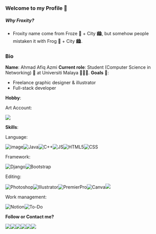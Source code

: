 ### Welcome to my Profile 👋
##### Why Froxity?
- Froxity name come from Froze 🥶 + City 🏙️, but somehow people mistaken it with Frog 🐸 + City 🏙️.

### Bio
**Name**: Ahmad Afiq Azmi
**Current role**: Student (Computer Science in Networking) 📶 at Universiti Malaya 👨🏼‍🎓.
**Goals** 🎯: 
- Freelance graphic designer & illustrator
- Full-stack developer

**Hobby**:

Art Account:

<a href="https://www.deviantart.com/nzon"><img src="https://img.shields.io/badge/DeviantArt-05CC47?style=for-the-badge&logo=deviantart&logoColor=white"></a>

**Skills**:

Language:

![image](https://img.shields.io/badge/Python-FFD43B?style=for-the-badge&logo=python&logoColor=darkgreen)![Java](https://img.shields.io/badge/Java-ED8B00?style=for-the-badge&logo=java&logoColor=white)![C++](https://img.shields.io/badge/C%2B%2B-00599C?style=for-the-badge&logo=c%2B%2B&logoColor=white)![JS](https://img.shields.io/badge/JavaScript-323330?style=for-the-badge&logo=javascript&logoColor=F7DF1E)![HTML5](https://img.shields.io/badge/HTML5-E34F26?style=for-the-badge&logo=html5&logoColor=white)![CSS](https://img.shields.io/badge/CSS3-1572B6?style=for-the-badge&logo=css3&logoColor=white)![]()![]()

Framework:

![Django](https://img.shields.io/badge/Django-092E20?style=for-the-badge&logo=django&logoColor=green)![Bootstrap](https://img.shields.io/badge/Bootstrap-563D7C?style=for-the-badge&logo=bootstrap&logoColor=white)

Editing:

![Photoshop](https://img.shields.io/badge/Adobe%20Photoshop-31A8FF?style=for-the-badge&logo=Adobe%20Photoshop&logoColor=black)![Illustrator](https://img.shields.io/badge/Adobe%20Illustrator-FF9A00?style=for-the-badge&logo=adobe%20illustrator&logoColor=white)![PremierPro](https://img.shields.io/badge/Adobe%20Premiere%20Pro-9999FF?style=for-the-badge&logo=Adobe%20Premiere%20Pro&logoColor=white)![Canva](https://img.shields.io/badge/Canva-%2300C4CC.svg?&style=for-the-badge&logo=Canva&logoColor=white)<a href="https://firealpaca.com/"><img src="https://img.shields.io/badge/-FireAlpaca-orange?style=for-the-badge"></a>

Work management:

![Notion](https://img.shields.io/badge/Notion-000000?style=for-the-badge&logo=notion&logoColor=white)![To-Do](https://img.shields.io/badge/-To_Do-blue?style=for-the-badge&logo=microsoft)

**Follow or Contact me?**

<a href="https://www.linkedin.com/in/ahmadafiqazmi31/"><img src="https://img.shields.io/badge/LinkedIn-0077B5?style=for-the-badge&logo=linkedin&logoColor=white"><a href="https://github.com/froxity"><img src="https://img.shields.io/badge/GitHub-100000?style=for-the-badge&logo=github&logoColor=white"><a href="mailto:ahmad_afiq53@yahoo.com"><img src="https://img.shields.io/badge/-Yahoo-purple?style=for-the-badge&logo=yahoo"></a><a href="mailto:tapaigamerz@gmail.com"><img src="https://img.shields.io/badge/Gmail-D14836?style=for-the-badge&logo=gmail&logoColor=white"></a><a href="https://www.youtube.com/channel/UC3yE3FDL3ek5Nq31h3pDY5A"><img src="https://img.shields.io/badge/YouTube-FF0000?style=for-the-badge&logo=youtube&logoColor=white"></a><a href="https://steamcommunity.com/id/froxity"><img src="https://img.shields.io/badge/Steam-000000?style=for-the-badge&logo=steam&logoColor=white"></a>

